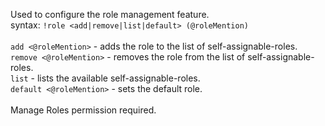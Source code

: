 Used to configure the role management feature.<br />
syntax: `!role <add|remove|list|default> (@roleMention)`<br />
<br />
`add <@roleMention>` - adds the role to the list of self-assignable-roles.<br />
`remove <@roleMention>` - removes the role from the list of self-assignable-roles.<br />
`list` - lists the available self-assignable-roles.<br />
`default <@roleMention>` - sets the default role.<br />
<br />
Manage Roles permission required.